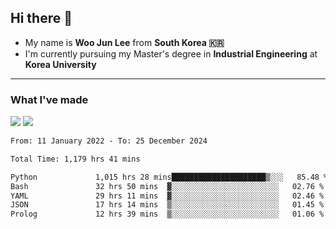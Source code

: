## Hi there 👋

- My name is **Woo Jun Lee** from **South Korea 🇰🇷**
- I'm currently pursuing my Master's degree in **Industrial Engineering** at **Korea University**

---

### What I've made

<a href="https://share.streamlit.io/tomtom1103/kuiai_hackathon_2022/main/JL_app.py"><img src="https://img.shields.io/badge/Journey Lee-161B22?style=for-the-badge&logo=streamlit&logoColor=FF4B4B"/></a> <a href="https://jeon-100.github.io/Dangzang/"><img src="https://img.shields.io/badge/당신을 위한 장학금, 당장!-161B22?style=for-the-badge&logo=react&logoColor=#61DAFB"/></a>

<!--START_SECTION:waka-->

```txt
From: 11 January 2022 - To: 25 December 2024

Total Time: 1,179 hrs 41 mins

Python             1,015 hrs 28 mins█████████████████████▒░░░   85.48 %
Bash               32 hrs 50 mins  ▓░░░░░░░░░░░░░░░░░░░░░░░░   02.76 %
YAML               29 hrs 11 mins  ▓░░░░░░░░░░░░░░░░░░░░░░░░   02.46 %
JSON               17 hrs 14 mins  ▒░░░░░░░░░░░░░░░░░░░░░░░░   01.45 %
Prolog             12 hrs 39 mins  ▒░░░░░░░░░░░░░░░░░░░░░░░░   01.06 %
```

<!--END_SECTION:waka-->
